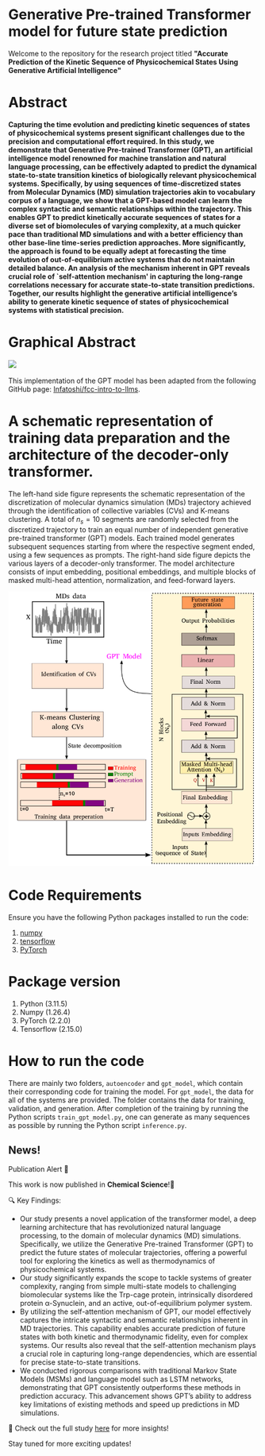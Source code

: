 # Generative Pre-trained Transformer model for future state prediction

Welcome to the repository for the research project titled **"Accurate Prediction of the Kinetic Sequence of Physicochemical States Using Generative Artificial Intelligence"**

# Abstract
**Capturing the time evolution and predicting kinetic sequences of states of physicochemical systems present significant challenges due to the precision and computational effort required. In this study, we demonstrate that Generative Pre-trained Transformer (GPT), an artificial intelligence model renowned for machine translation and natural language processing, can be effectively adapted to predict the dynamical state-to-state transition kinetics of biologically relevant physicochemical systems. Specifically, by using sequences of time-discretized states from Molecular Dynamics (MD) simulation trajectories akin to vocabulary corpus of a language, we show that a GPT-based model can learn the complex syntactic and semantic relationships within the trajectory. This enables GPT to predict kinetically accurate sequences of states for a diverse set of biomolecules of varying complexity, at a much quicker pace than traditional MD simulations and with a better efficiency than other base-line time-series prediction approaches. More significantly, the approach is found to be equally adept at forecasting the time evolution of out-of-equilibrium active systems that do not maintain detailed balance. An analysis of the mechanism inherent in GPT reveals crucial role of `self-attention mechanism' in capturing the long-range correlations necessary for accurate state-to-state transition predictions. Together, our results highlight the generative artificial intelligence’s ability to generate kinetic sequence of states of physicochemical systems with statistical precision.**

# Graphical Abstract
![](toc_gp.png)

This implementation of the GPT model has been adapted from the following GitHub page: [Infatoshi/fcc-intro-to-llms](https://github.com/Infatoshi/fcc-intro-to-llms).

# A schematic representation of training data preparation and the architecture of the decoder-only transformer.

The left-hand side figure represents the schematic representation of the discretization of molecular dynamics simulation (MDs) trajectory achieved through the identification of collective variables (CVs) and K-means clustering. A total of $n_s = 10$ segments are randomly selected from the discretized trajectory to train an equal number of independent generative pre-trained transformer (GPT) models. Each trained model generates subsequent sequences starting from where the respective segment ended, using a few sequences as prompts. The right-hand side figure depicts the various layers of a decoder-only transformer. The model architecture consists of input embedding, positional embeddings, and multiple blocks of masked multi-head attention, normalization, and feed-forward layers.

![](transformer_schematic.png)

# Code Requirements

Ensure you have the following Python packages installed to run the code:

1. [numpy](https://numpy.org/)
2. [tensorflow](https://www.tensorflow.org/)
3. [PyTorch](https://pytorch.org/)

# Package version
1. Python (3.11.5)
2. Numpy  (1.26.4)
3. PyTorch (2.2.0)
4. Tensorflow (2.15.0)

# How to run the code

There are mainly two folders, `autoencoder` and `gpt_model`, which contain their corresponding code for training the model. For `gpt_model`, the data for all of the systems are provided. The folder contains the data for training, validation, and generation. After completion of the training by running the Python scripts `train_gpt_model.py`, one can generate as many sequences as possible by running the Python script `inference.py`.

## News!
Publication Alert 🚀


This work is now published in **Chemical Science**!🎉

🔍 Key Findings:

- Our study presents a novel application of the transformer model, a deep learning architecture that has revolutionized natural language processing, to the domain of molecular dynamics (MD) simulations. Specifically, we utilize the Generative Pre-trained Transformer (GPT) to predict the future states of molecular trajectories, offering a powerful tool for exploring the kinetics as well as thermodynamics of physicochemical systems.
- Our study significantly expands the scope to tackle systems of greater complexity, ranging from simple multi-state models to challenging biomolecular systems like the Trp-cage protein, intrinsically disordered protein α-Synuclein, and an active, out-of-equilibrium polymer system.
- By utilizing the self-attention mechanism of GPT, our model effectively captures the intricate syntactic and semantic relationships inherent in MD trajectories. This capability enables accurate prediction of future states with both kinetic and thermodynamic fidelity, even for complex systems. Our results also reveal that the self-attention mechanism plays a crucial role in capturing long-range dependencies, which are essential for precise state-to-state transitions.
- We conducted rigorous comparisons with traditional Markov State Models (MSMs) and language model such as LSTM networks, demonstrating that GPT consistently outperforms these methods in prediction accuracy. This advancement shows GPT’s ability to address key limitations of existing methods and speed up predictions in MD simulations.

📖 Check out the full study [here](https://pubs.rsc.org/en/Content/ArticleLanding/2025/SC/D5SC00108K) for more insights!

Stay tuned for more exciting updates!  


